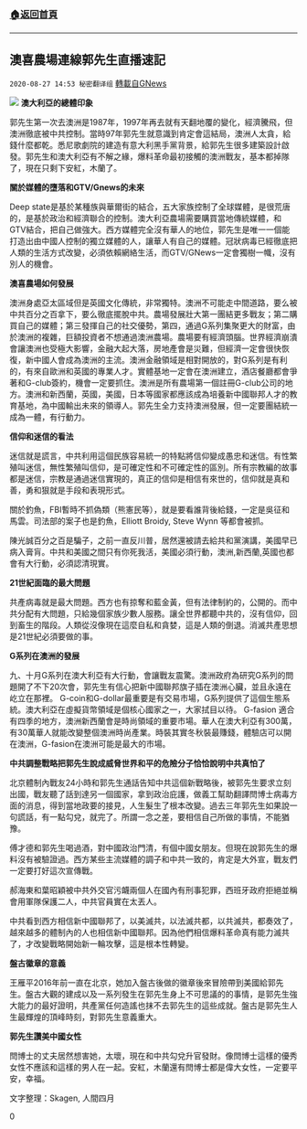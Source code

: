 ###  [:house:返回首頁](https://github.com/ourhimalayas/txt)
---

## 澳喜農場連線郭先生直播速記
`2020-08-27 14:53 秘密翻译组` [轉載自GNews](https://gnews.org/zh-hant/320867/)

![](https://s3.amazonaws.com/gnews-media-offload/wp-content/uploads/2020/08/27144557/pic-1.jpg)
**澳大利亞的總體印象**

郭先生第一次去澳洲是1987年，1997年再去就有天翻地覆的變化，經濟騰飛，但澳洲徹底被中共控制。當時97年郭先生就意識到肯定會這結局，澳洲人太貪，給錢什麼都乾。悉尼歌劇院的建造有意大利黑手黨背景，給郭先生很多建築設計啟發。郭先生和澳大利亞有不解之緣，爆料革命最初接觸的澳洲戰友，基本都掉隊了，現在只剩下安紅，木蘭了。

**關於媒體的墮落和GTV/Gnews的未來**

Deep state是基於某種族與華爾街的結合，五大家族控制了全球媒體，是很荒唐的，是基於政治和經濟聯合的控制。澳大利亞農場需要購買當地傳統媒體，和GTV結合，把自己做強大。西方媒體完全沒有華人的地位，郭先生是唯一一個能打造出由中國人控制的獨立媒體的人，讓華人有自己的媒體。冠狀病毒已經徹底把人類的生活方式改變，必須依賴網絡生活，而GTV/GNews一定會獨樹一幟，沒有別人的機會。

**澳喜農場如何發展**

澳洲身處亞太區域但是英國文化傳統，非常獨特。澳洲不可能走中間道路，要么被中共百分之百拿下，要么徹底擺脫中共。農場發展壯大第一團結更多戰友；第二購買自己的媒體；第三發揮自己的社交優勢，第四，通過G系列集聚更大的財富，由於澳洲的複雜，巨額投資者不想通過澳洲農場。農場要有經濟頭腦。世界經濟崩潰會讓澳洲也受極大影響，金融大起大落，房地產會是災難，但經濟一定會很快恢復，新中國人會成為澳洲的主流。澳洲金融領域是相對開放的，對G系列是有利的，有來自歐洲和英國的專業人才。實體基地一定會在澳洲建立，酒店餐廳都會爭著和G-club簽約，機會一定要抓住。澳洲是所有農場第一個註冊G-club公司的地方。澳洲和新西蘭，英國，美國，日本等國家都應該成為培養新中國聯邦人才的教育基地，為中國輸出未來的領導人。郭先生全力支持澳洲發展，但一定要團結統一成為一體，有行動力。

**信仰和迷信的看法**

迷信就是謊言，中共利用這個民族容易統一的特點將信仰變成愚忠和迷信。有性繁殖叫迷信，無性繁殖叫信仰，是可確定性和不可確定性的區別。所有宗教編的故事都是迷信，宗教是通過迷信實現的，真正的信仰是相信有來世的，信仰就是真和善，勇和狠就是手段和表現形式。

關於釣魚，FBI暫時不抓偽類（熊憲民等），就是要看誰背後給錢，一定是吳征和馬雲。司法部的案子也是釣魚，Elliott Broidy, Steve Wynn 等都會被抓。

陳光誠百分之百是騙子，之前一直反川普，居然還被請去給共和黨演講，美國早已病入膏肓。中共和美國之間只有你死我活，美國必須行動，澳洲,新西蘭,英國也都會有大行動，必須認清現實。

**21世紀面臨的最大問題**

共產病毒就是最大問題。西方也有掠奪和藍金黃，但有法律制約的，公開的。而中共分配有大問題，只給幾個家族少數人服務。讓全世界都聽中共的，沒有信仰，回到畜生的階段。人類從沒像現在這麼自私和貪婪，這是人類的倒退。消滅共產思想是21世紀必須要做的事。

**G系列在澳洲的發展**

九、十月G系列在澳大利亞有大行動，會讓戰友震驚。澳洲政府為研究G系列的問題開了不下20次會，郭先生有信心把新中國聯邦旗子插在澳洲心臟，並且永遠在屹立在那裡。 G-coin和G-dollar最重要是有交易市場，G系列提供了這個生態系統。澳大利亞在虛擬貨幣領域是個核心國家之一，大家拭目以待。 G-fasion 適合有四季的地方，澳洲新西蘭會是時尚領域的重要市場。華人在澳大利亞有300萬，有30萬華人就能改變整個澳洲時尚產業。時裝其實冬秋裝最賺錢，體驗店可以開在澳洲，G-fasion在澳洲可能是最大的市場。

**中共調整戰略把郭先生說成威脅世界和平的危險分子恰恰說明中共真怕了**

北京體制內戰友24小時和郭先生通話告知中共這個新戰略後，被郭先生要求立刻出國，戰友聽了話到達另一個國家，拿到政治庇護，做義工幫助翻譯閆博士病毒方面的消息，得到當地政要的接見，人生髮生了根本改變。過去三年郭先生如果說一句謊話，有一點勾兌，就完了。所謂一念之差，要相信自己所做的事情，不能猶豫。

傅才德和郭先生喝過酒，對中國政治門清，有個中國女朋友。但現在說郭先生的爆料沒有被驗證過。西方某些主流媒體的調子和中共一致的，肯定是大外宣，戰友們一定要打好這次宣傳戰。

郝海東和葉昭穎被中共外交官污衊兩個人在國內有刑事犯罪，西班牙政府拒絕並稱會用軍隊保護二人，中共官員實在太丟人。

中共看到西方相信新中國聯邦了，以美滅共，以法滅共都，以共滅共，都奏效了，越來越多的體制內的人也相信新中國聯邦。因為他們相信爆料革命真有能力滅共了，才改變戰略開始新一輪攻擊，這是根本性轉變。

**盤古徽章的意義**

王雁平2016年前一直在北京，她加入盤古後做的徽章後來冒險帶到美國給郭先生。盤古大觀的建成以及一系列發生在郭先生身上不可思議的的事情，是郭先生強大能力的最好證明，共產黨任何造謠也抹不去郭先生的這些成就。盤古是郭先生人生最輝煌的頂峰時刻，對郭先生意義重大。

**郭先生讚美中國女性**

閆博士的丈夫居然想害她，太壞，現在和中共勾兌升官發財。像閆博士這樣的優秀女性不應該和這樣的男人在一起。安紅，木蘭還有閆博士都是偉大女性，一定要平安，幸福。

文字整理：Skagen, 人間四月

0
